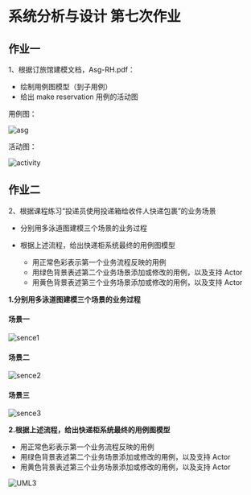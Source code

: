 # 系统分析与设计 第七次作业

## 作业一

1、根据订旅馆建模文档，Asg-RH.pdf：

- 绘制用例图模型（到子用例）
- 给出 make reservation 用例的活动图



用例图：

![asg](https://github.com/moko-momo/moko-momo.github.io/blob/master/_posts/pic/asg.png?raw=true)



活动图：

![activity](https://github.com/moko-momo/moko-momo.github.io/blob/master/_posts/pic/activity.png?raw=true)

## 作业二

2、根据课程练习“投递员使用投递箱给收件人快递包裹”的业务场景

- 分别用多泳道图建模三个场景的业务过程

- 根据上述流程，给出快递柜系统最终的用例图模型

  - 用正常色彩表示第一个业务流程反映的用例
  - 用绿色背景表述第二个业务场景添加或修改的用例，以及支持 Actor
  - 用黄色背景表述第三个业务场景添加或修改的用例，以及支持 Actor

  

**1.分别用多泳道图建模三个场景的业务过程**

#### 场景一

![sence1](https://github.com/moko-momo/moko-momo.github.io/blob/master/_posts/pic/sence1.png?raw=true)

#### 场景二

![sence2](https://github.com/moko-momo/moko-momo.github.io/blob/master/_posts/pic/sence2.png?raw=true)

#### 场景三

![sence3](https://github.com/moko-momo/moko-momo.github.io/blob/master/_posts/pic/sence3.png?raw=true)

**2.根据上述流程，给出快递柜系统最终的用例图模型**

- 用正常色彩表示第一个业务流程反映的用例
- 用绿色背景表述第二个业务场景添加或修改的用例，以及支持 Actor
- 用黄色背景表述第三个业务场景添加或修改的用例，以及支持 Actor



![UML3](https://github.com/moko-momo/moko-momo.github.io/blob/master/_posts/pic/UML3.png?raw=true)

